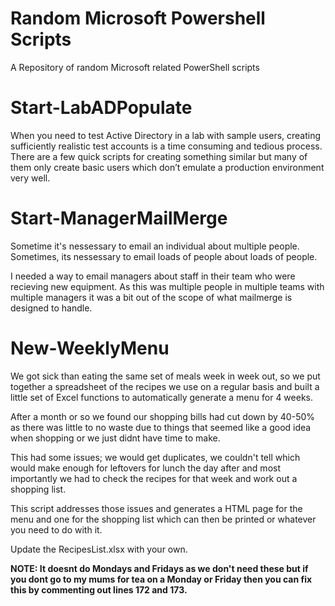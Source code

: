 # Random Microsoft Powershell Scripts
A Repository of random Microsoft related PowerShell scripts

# Start-LabADPopulate 
When you need to test Active Directory in a lab with sample users, creating sufficiently realistic test accounts is a time consuming and tedious process. There are a few quick scripts for creating something similar but many of them only create basic users which don’t emulate a production environment very well.

# Start-ManagerMailMerge
Sometime it's nessessary to email an individual about multiple people. Sometimes, its nessessary to email loads of people about loads of people.

I needed a way to email managers about staff in their team who were recieving new equipment. As this was multiple people in multiple teams with multiple managers it was a bit out of the scope of what mailmerge is designed to handle.

# New-WeeklyMenu
We got sick than eating the same set of meals week in week out, so we put together a spreadsheet of the recipes we use on a regular basis and built a little set of Excel functions to automatically generate a menu for 4 weeks.

After a month or so we found our shopping bills had cut down by 40-50% as there was little to no waste due to things that seemed like a good idea when shopping or we just didnt have time to make.

This had some issues; we would get duplicates, we couldn't tell which would make enough for leftovers for lunch the day after and most importantly we had to check the recipes for that week and work out a shopping list.

This script addresses those issues and generates a HTML page for the menu and one for the shopping list which can then be printed or whatever you need to do with it.

Update the RecipesList.xlsx with your own.

**NOTE: It doesnt do Mondays and Fridays as we don't need these but if you dont go to my mums for tea on a Monday or Friday then you can fix this by commenting out lines 172 and 173.**